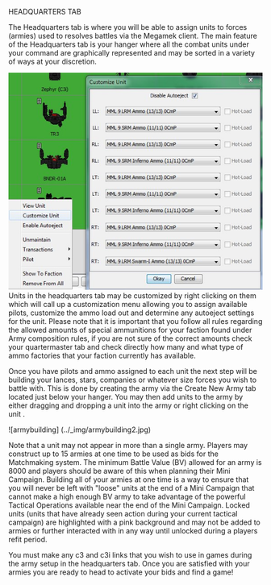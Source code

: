 HEADQUARTERS TAB

The Headquarters tab is where you will be able to assign units to forces (armies) used to resolves battles via the Megamek client. The main feature of the Headquarters tab is your hanger where all the combat units under your command are graphically represented and may be sorted in a variety of ways at your discretion. 

![customizeunits](../_img/customizeunit.jpg)Units in the headquarters tab may be customized by right clicking on them which will call up a customization menu allowing you to assign available pilots, customize the ammo load out and determine any autoeject settings for the unit. Please note that it is important that you follow all rules regarding the allowed amounts of special ammunitions for your faction found under Army composition rules, if you are not sure of the correct amounts check your quartermaster tab and check directly how many and what type of ammo factories that your faction currently has available.

Once you have pilots and ammo assigned to each unit the next step will be building your lances, stars, companies or whatever size forces you wish to battle with. This is done by creating the army via the Create New Army tab located just below your hanger. You may then add units to the army by either dragging and dropping a unit into the army or right clicking on the unit .
 
![armybuilding] (../_img/armybuilding2.jpg)

Note that a unit may not appear in more than a single army. Players may construct up to 15 armies at one time to be used as bids for the Matchmaking system. The minimum Battle Value (BV) allowed for an army is 8000 and players should be aware of this when planning their Mini Campaign. Building all of your armies at one time is a way to ensure that you will never be left with "loose" units at the end of a Mini Campaign that cannot make a high enough BV army to take advantage of the powerful Tactical Operations available near  the end of the Mini Campaign. Locked units (units that have already seen action during your current tactical campaign) are highlighted with a pink background and may not be added to armies or further interacted with in any way until unlocked during a players refit period. 

You must make any c3 and c3i links that you wish to use in games during the army setup in the headquarters tab. Once you are satisfied with your armies you are ready to head to activate your bids and find a game!


